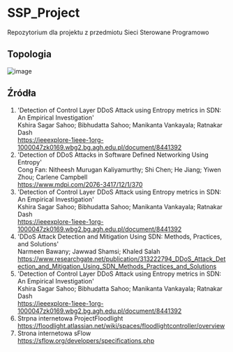 # SSP_Project
Repozytorium dla projektu z przedmiotu Sieci Sterowane Programowo  

## Topologia

![image](https://github.com/BartoszKowal/SSP_Project/assets/56104920/993ce8a5-73b1-423f-9000-f9bdd046fa0a)


## Źródła
1. 'Detection of Control Layer DDoS Attack using Entropy metrics in SDN: An Empirical Investigation'    
Kshira Sagar Sahoo; Bibhudatta Sahoo; Manikanta Vankayala; Ratnakar Dash    
https://ieeexplore-1ieee-1org-1000047zk0169.wbg2.bg.agh.edu.pl/document/8441392  
2. 'Detection of DDoS Attacks in Software Defined Networking Using Entropy'  
Cong Fan: Nitheesh Murugan Kaliyamurthy; Shi Chen; He Jiang; Yiwen Zhou; Carlene Campbell  
https://www.mdpi.com/2076-3417/12/1/370  
3. 'Detection of Control Layer DDoS Attack using Entropy metrics in SDN: An Empirical Investigation'  
Kshira Sagar Sahoo; Bibhudatta Sahoo; Manikanta Vankayala; Ratnakar Dash  
https://ieeexplore-1ieee-1org-1000047zk0169.wbg2.bg.agh.edu.pl/document/8441392  
4. 'DDoS Attack Detection and Mitigation Using SDN: Methods, Practices, and Solutions'  
Narmeen Bawany; Jawwad Shamsi; Khaled Salah  
https://www.researchgate.net/publication/313222794_DDoS_Attack_Detection_and_Mitigation_Using_SDN_Methods_Practices_and_Solutions  
5. 'Detection of Control Layer DDoS Attack using Entropy metrics in SDN: An Empirical Investigation'  
Kshira Sagar Sahoo; Bibhudatta Sahoo; Manikanta Vankayala; Ratnakar Dash  
https://ieeexplore-1ieee-1org-1000047zk0169.wbg2.bg.agh.edu.pl/document/8441392  
7. Strpna internetowa ProjectFloodlight  
https://floodlight.atlassian.net/wiki/spaces/floodlightcontroller/overview  
8. Strona internetowa sFlow  
https://sflow.org/developers/specifications.php  
   
